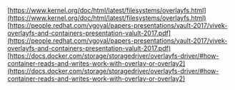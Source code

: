 [https://www.kernel.org/doc/html/latest/filesystems/overlayfs.html](https://www.kernel.org/doc/html/latest/filesystems/overlayfs.html)
[https://people.redhat.com/vgoyal/papers-presentations/vault-2017/vivek-overlayfs-and-containers-presentation-valult-2017.pdf](https://people.redhat.com/vgoyal/papers-presentations/vault-2017/vivek-overlayfs-and-containers-presentation-valult-2017.pdf)
[https://docs.docker.com/storage/storagedriver/overlayfs-driver/#how-container-reads-and-writes-work-with-overlay-or-overlay2](https://docs.docker.com/storage/storagedriver/overlayfs-driver/#how-container-reads-and-writes-work-with-overlay-or-overlay2)

